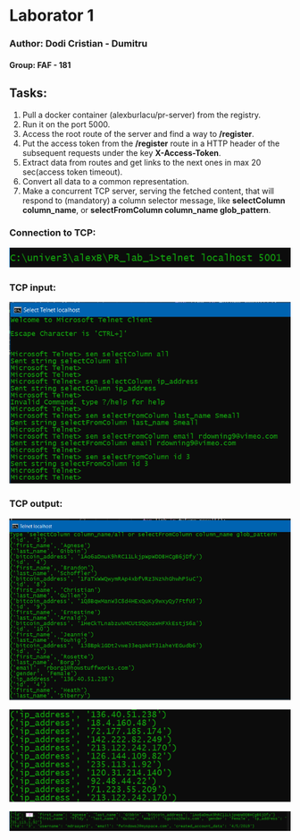 # Laborator 1
### Author: Dodi Cristian - Dumitru
#### Group: FAF - 181
## Tasks:
1. Pull a docker container (alexburlacu/pr-server) from the registry.
2. Run it on the port 5000.
3. Access the root route of the server and find a way to __/register__.
4. Put the access token from the __/register__ route in a HTTP header of the subsequent requests under the key __X-Access-Token__.
5. Extract data from routes and get links to the next ones in max 20 sec(access token timeout).
6. Convert all data to a common representation.
7. Make a concurrent TCP server, serving the fetched content, that will respond to (mandatory) a column selector message, like __selectColumn column_name__, or __selectFromColumn column_name glob_pattern__.

### Connection to TCP:<br>
![Output](https://github.com/maximums/PR_lab_1/blob/master/img/conn.png)
<br>

### TCP input:
![Output](https://github.com/maximums/PR_lab_1/blob/master/img/input.png)
<br>

### TCP output:
![Output](https://github.com/maximums/PR_lab_1/blob/master/img/output1.png)
<br>

![Output](https://github.com/maximums/PR_lab_1/blob/master/img/output2.png)
<br>

![Output](https://github.com/maximums/PR_lab_1/blob/master/img/output3.png)




